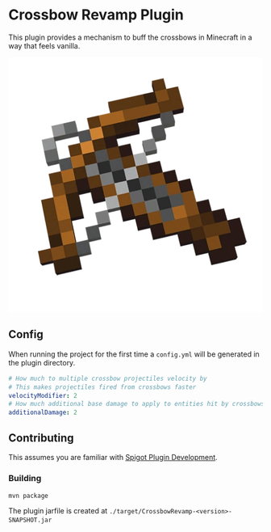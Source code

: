 # Crossbow Revamp Plugin

This plugin provides a mechanism to buff the crossbows in Minecraft in a way that feels vanilla.

![Crossbow](./crossbow.webp)

## Config

When running the project for the first time a `config.yml` will be generated in the plugin directory.

```yml
# How much to multiple crossbow projectiles velocity by
# This makes projectiles fired from crossbows faster
velocityModifier: 2
# How much additional base damage to apply to entities hit by crossbows
additionalDamage: 2
```

## Contributing

This assumes you are familiar with [Spigot Plugin Development](https://www.spigotmc.org/wiki/spigot-plugin-development/).

### Building

```
mvn package
```

The plugin jarfile is created at `./target/CrossbowRevamp-<version>-SNAPSHOT.jar`
